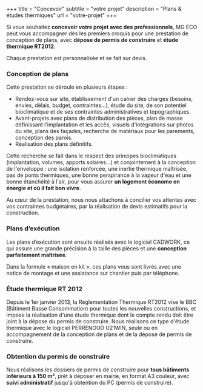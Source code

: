 +++
title = "Concevoir"
subtitle = "votre projet"
description = "Plans & études thermiques"
url = "votre-projet"
+++

Si vous souhaitez **concevoir votre projet avec des professionnels**, MG ECO peut vous accompagner dès les premiers croquis pour une prestation de conception de plans, avec **dépose de permis de construire** et **étude thermique RT2012**.

Chaque prestation est personnalisée et se fait sur devis.

### Conception de plans

Cette prestation se déroule en plusieurs étapes :

- Rendez-vous sur site, établissement d'un cahier des charges (besoins, envies, délais, budget, contraintes...), étude du site, de son potentiel bioclimatique et de ses contraintes administratives et topographiques.
- Avant-projets avec plans de distribution des pièces, plan de masse définissant l'implantation et les accès,  visuels d'intégrations sur photos du site, plans des façades, recherche de matériaux pour les parements, conception des parois.
- Réalisation des plans définitifs.

Cette recherche se fait dans le respect des principes bioclimatiques (implantation, volumes, apports solaires...) et conjointement à la conception de l'enveloppe : une isolation renforcée, une inertie thermique maîtrisée, pas de ponts thermiques, une bonne perspirance à la vapeur d'eau et une bonne étanchéité à l'air, pour vous assurer **un logement économe en énergie et où il fait bon vivre**.

Au cœur de la prestation, nous nous attachons à concilier vos attentes avec vos contraintes budgétaires, par la réalisation de devis estimatifs pour la construction.

### Plans d’exécution

Les plans d’exécution sont ensuite réalisés avec le logiciel CADWORK, ce qui assure une grande précision à la taille des pièces et une **conception parfaitement maîtrisée**.

Dans la formule « maison en kit », ces plans vous sont livrés avec une notice de montage et une assistance sur chantier puis par téléphone.

### Étude thermique RT 2012

Depuis le 1er janvier 2013, la Réglementation Thermique RT2012 vise le BBC (Bâtiment Basse Consommation) pour toutes les nouvelles constructions, et impose la réalisation d'une étude thermique dont le compte rendu doit être joint à la dépose du permis de construire. Nous réalisons ce type d'étude thermique avec le logiciel PERRENOUD U21WIN, seule ou en accompagnement de la conception de plans et de la dépose de permis de construire.

### Obtention du permis de construire

Nous réalisons les dossiers de permis de construire pour **tous bâtiments inférieurs à 150 m²**, prêt à déposer en mairie, en format A3 couleur, avec **suivi administratif** jusqu'à obtention du PC (permis de construire).
